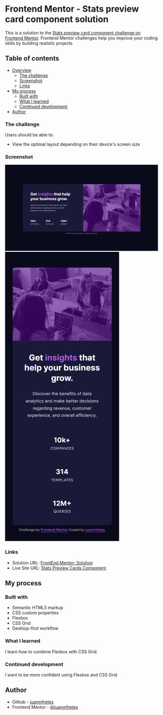 # Frontend Mentor - Stats preview card component solution

This is a solution to the [Stats preview card component challenge on Frontend Mentor](https://www.frontendmentor.io/challenges/stats-preview-card-component-8JqbgoU62). Frontend Mentor challenges help you improve your coding skills by building realistic projects.

## Table of contents

- [Overview](#overview)
  - [The challenge](#the-challenge)
  - [Screenshot](#screenshot)
  - [Links](#links)
- [My process](#my-process)
  - [Built with](#built-with)
  - [What I learned](#what-i-learned)
  - [Continued development](#continued-development)
- [Author](#author)

### The challenge

Users should be able to:

- View the optimal layout depending on their device's screen size

### Screenshot

![Desktop Preview](solution-screenshot\desktop-preview.png)
![Mobile Preview](solution-screenshot\mobile-preview.png)

### Links

- Solution URL: [FrontEnd Mentor: Solution](https://www.frontendmentor.io/solutions/stats-preview-card-component-with-flexbox-and-css-grid-8IieEJtuY)
- Live Site URL: [Stats Preview Cards Component](https://juanmfretes.github.io/stats-preview-card-component-main-fem/)

## My process

### Built with

- Semantic HTML5 markup
- CSS custom properties
- Flexbox
- CSS Grid
- Desktop-first workflow

### What I learned

I learn how to combine Flexbox with CSS Grid

### Continued development

I want to be more confident using Flexbox and CSS Grid

## Author

- Github - [juanmfretes](https://github.com/juanmfretes)
- Frontend Mentor - [@juanmfretes](https://www.frontendmentor.io/profile/juanmfretes)
